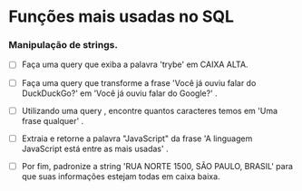 # Funções mais usadas no SQL
### Manipulação de strings.

-  [ ] Faça uma query que exiba a palavra 'trybe' em CAIXA ALTA.
-  [ ] Faça uma query que transforme a frase 'Você já ouviu falar do DuckDuckGo?' em 'Você já ouviu falar do Google?' .
-  [ ] Utilizando uma query , encontre quantos caracteres temos em 'Uma frase qualquer' .
-  [ ] Extraia e retorne a palavra "JavaScript" da frase 'A linguagem JavaScript está entre as mais usadas' .
-  [ ] Por fim, padronize a string 'RUA NORTE 1500, SÃO PAULO, BRASIL' para que suas informações estejam todas em caixa baixa. 
 